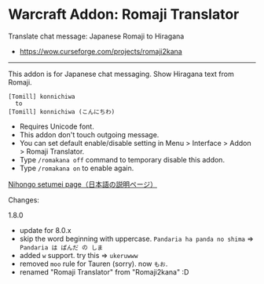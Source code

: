 # Warcraft Addon: Romaji Translator

Translate chat message: Japanese Romaji to Hiragana

* https://wow.curseforge.com/projects/romaji2kana

---

This addon is for Japanese chat messaging. Show Hiragana text from Romaji.

    [Tomill] konnichiwa
      to
    [Tomill] konnichiwa (こんにちわ)

- Requires Unicode font.
- This addon don't touch outgoing message.
- You can set default enable/disable setting in Menu > Interface > Addon > Romaji Translator.
- Type `/romakana off` command to temporary disable this addon.
- Type `/romakana on` to enable again.

[Nihongo setumei page（日本語の説明ページ）](http://wp.me/pRxTt-1aK)

Changes:

1.8.0

- update for 8.0.x
- skip the word beginning with uppercase. `Pandaria ha panda no shima` => `Pandaria は ぱんだ の しま`
- added `w` support. try this => `ukeruwww`
- removed `moo` rule for Tauren (sorry). now `もお`.
- renamed "Romaji Translator" from "Romaji2kana" :D
